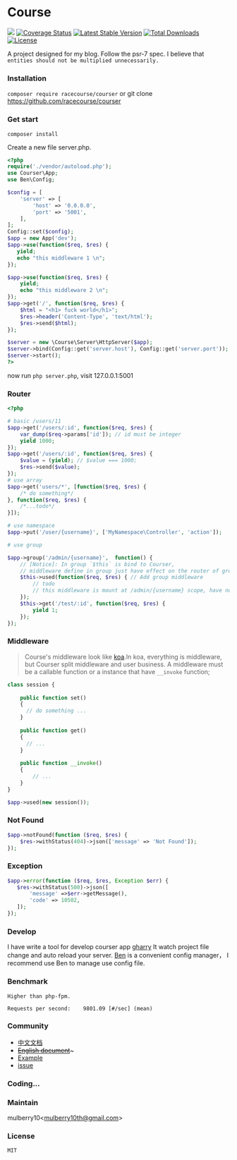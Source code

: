 # Course

![](https://travis-ci.org/racecourse/courser.svg?branch=master)
[![Coverage Status](https://coveralls.io/repos/github/racecourse/courser/badge.svg)](https://coveralls.io/github/racecourse/courser)
[![Latest Stable Version](https://poser.pugx.org/racecourse/courser/version)](https://packagist.org/packages/racecourse/courser)
[![Total Downloads](https://poser.pugx.org/racecourse/courser/downloads)](https://packagist.org/packages/racecourse/courser)
[![License](https://poser.pugx.org/racecourse/courser/license)](https://packagist.org/packages/racecourse/courser)


A project designed for my blog. Follow the psr-7 spec. I believe that 
`entities should not be multiplied unnecessarily.` 

### Installation
`composer require racecourse/courser` or git clone https://github.com/racecourse/courser

### Get start

`composer install` 

Create a new file server.php.

```php
<?php
require('./vendor/autoload.php');
use Courser\App;
use Ben\Config;

$config = [
    'server' => [
        'host' => '0.0.0.0',
        'port' => '5001',
    ],
];
Config::set($config);
$app = new App('dev');
$app->use(function($req, $res) {
   yield;
   echo "this middleware 1 \n";
});

$app->use(function($req, $res) {
    yield;
    echo "this middleware 2 \n";
});
$app->get('/', function($req, $res) {
    $html = "<h1> fuck world</h1>";
    $res->header('Content-Type', 'text/html');
    $res->send($html);
});

$server = new \Course\Server\HttpServer($app);
$server->bind(Config::get('server.host'), Config::get('server.port'));
$server->start();
?>
```
now run `php server.php`, visit 127.0.0.1:5001

### Router

```php
<?php

# basic /users/11
$app->get('/users/:id', function($req, $res) {
    var_dump($req->params['id']); // id must be integer
    yield 1000;
});
$app->get('/users/:id', function($req, $res) {
    $value = (yield); // $value === 1000;
    $res->send($value);
});
# use array
$app->get('users/*', [function($req, $res) {
    /* do something*/
}, function($req, $res) {
    /*...todo*/
}]);

# use namespace
$app->put('/user/{username}', ['MyNamespace\Controller', 'action']);

# use group

$app->group('/admin/{username}',  function() {
    // [Notice]: In group `$this` is bind to Courser,
    // middleware define in group just have effect on the router of group scope 
    $this->used(function($req, $res) { // Add group middleware
        // todo
        // this middleware is mount at /admin/{username} scope, have not effect outside of this group.
    });
    $this->get('/test/:id', function($req, $res) {
        yield 1;
    });
});
```
 
### Middleware
>  Course's middleware look like [koa](https://github.com/koajs/koa).In koa, everything is middleware,
   but Courser split middleware and user business. 
   A middleware must be a callable function or a instance that have `__invoke` function;

```php
class session {
    
    public function set()
    {
      // do something ...
    }
    
    public function get()
    {
      // ...
    }
    
    public function __invoke()
    {
        // ...
    }
}

$app->used(new session());
```

### Not Found
```php
$app->notFound(function ($req, $res) {
    $res->withStatus(404)->json(['message' => 'Not Found']);
});
```
### Exception
```php
$app->error(function ($req, $res, Exception $err) {
   $res->withStatus(500)->json([
       'message' =>$err->getMessage(),
       'code' => 10502,
   ]);
});

```

### Develop
 I have write a tool for develop courser app [gharry](https://github.com/racecourse/gharry)
 It watch project file change and auto reload your server.
 [Ben](https://github.com/racecourse/ben) is a convenient config manager， I recommend use Ben to manage use config file.

### Benchmark
    Higher than php-fpm.
>
```
Requests per second:    9801.09 [#/sec] (mean)
```


### Community

 - [中文文档](https://superbogy.gitbooks.io/courser/content/)
 - ~~[English document]()~~~
 - [Example](https://github.com/racecourse/knight)
 - [issue](https://github.com/shipmen/Course/issues)
 
### Coding...

### Maintain

mulberry10<[mulberry10th@gmail.com]()>

### License
    MIT


